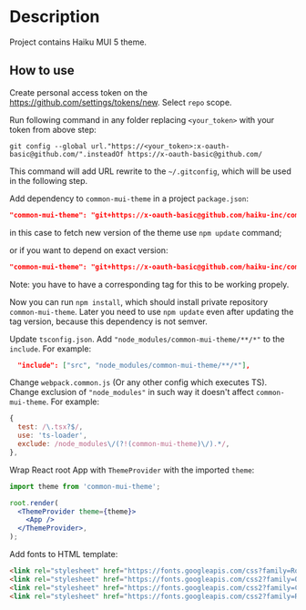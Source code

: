 # Description

Project contains Haiku MUI 5 theme.

## How to use

Create personal access token on the https://github.com/settings/tokens/new. Select `repo` scope.

Run following command in any folder replacing `<your_token>` with your token from above step:

`git config --global url."https://<your_token>:x-oauth-basic@github.com/".insteadOf https://x-oauth-basic@github.com/`

This command will add URL rewrite to the `~/.gitconfig`, which will be used in the following step.

Add dependency to `common-mui-theme` in a project `package.json`:

```json
"common-mui-theme": "git+https://x-oauth-basic@github.com/haiku-inc/common-mui-theme.git#main"
```

in this case to fetch new version of the theme use `npm update` command;

or if you want to depend on exact version:

```json
"common-mui-theme": "git+https://x-oauth-basic@github.com/haiku-inc/common-mui-theme.git#0.0.3"
```

Note: you have to have a corresponding tag for this to be working propely.

Now you can run `npm install`, which should install private repository `common-mui-theme`. Later you need to use `npm update` even after updating the tag version, because this dependency is not semver.

Update `tsconfig.json`. Add `"node_modules/common-mui-theme/**/*"` to the `include`. For example:

```json
  "include": ["src", "node_modules/common-mui-theme/**/*"],
```

Change `webpack.common.js` (Or any other config which executes TS). Change exclusion of `"node_modules"` in such way it doesn't affect `common-mui-theme`. For example:

```js
{
  test: /\.tsx?$/,
  use: 'ts-loader',
  exclude: /node_modules\/(?!(common-mui-theme)\/).*/,
},
```

Wrap React root App with `ThemeProvider` with the imported `theme`:

```jsx
import theme from 'common-mui-theme';

root.render(
  <ThemeProvider theme={theme}>
    <App />
  </ThemeProvider>,
);
```

Add fonts to HTML template:

```html
<link rel="stylesheet" href="https://fonts.googleapis.com/css?family=Roboto:300,400,500,700&display=swap" />
<link rel="stylesheet" href="https://fonts.googleapis.com/css2?family=Orbitron:wght@400;700;800&display=swap" />
<link rel="stylesheet" href="https://fonts.googleapis.com/css2?family=Cairo:wght@400;600;700&display=swap" />
<link rel="stylesheet" href="https://fonts.googleapis.com/css2?family=Rajdhani:wght@300;500;600;700&display=swap" />
```
